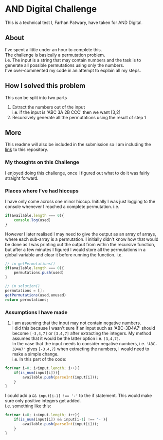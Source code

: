 # AND Digital Challenge
This is a technical test I, Farhan Patwary, have taken for AND Digital.
## About
I've spent a little under an hour to complete this.    
The challenge is basically a permutation problem.   
i.e. The input is a string that may contain numbers and the task is to generate all possible permutations using only the numbers.   
I've over-commented my code in an attempt to explain all my steps.
## How I solved this problem
This can be split into two parts
1) Extract the numbers out of the input   
  i.e. if the input  is 'ABC 3A 2B CCC' then we want [3,2]
2) Recursively generate all the permutations using the result of step 1

## More
This readme will also be included in the submission so I am including the [link](https://github.com/farhanpatwary/ANDchallenge)
to this repository.

### My thoughts on this Challenge
I enjoyed doing this challenge, once I figured out what to do it was fairly straight forward.   

### Places where I've had hiccups
I have only come across one minor hiccup.
Initially I was just logging to the console whenever I reached a complete permutation.
i.e.
```js
if(available.length === 0){
	console.log(used)
}
```
However I later realised I may need to give the output as an array of arrays, where each sub-array is a permutation.
I initially didn't know how that would be done as I was printing out the output from within the recursive function, but after a few minutes I figured I would store all the permutations in a global variable and clear it before running the function.
i.e.
```js
// in getPermutations()
if(available.length === 0){
	permutations.push(used)
}
```
```js
// in solution()
permutations = [];
getPermutations(used,unused)
return permutations; 
```
### Assumptions I have made
1) I am assuming that the input may not contain negative numbers.       
I did this because I wasn't sure if an input such as 'ABC-3D4A7' should become `[-3,4,7]` or `[3,4,7]` after extracting the integers. My method assumes that it would be the latter option i.e. `[3,4,7]`.   
In the case that the input needs to consider negative numbers, i.e. `'ABC-3D4A7'` gives `[-3,4,7]` when extracting the numbers, I would need to make a simple change.      
i.e. In this part of the code: 
```js
for(var i=0; i<input.length; i++){
	if(is_num(input[i])){
		available.push(parseInt(input[i]));
	}
}
```
I could add a  `&& input[i-1] !== '-'` to the if statement. This would make sure only positive integers get added.   
i.e. something like this:
```js
for(var i=0; i<input.length; i++){
	if(is_num(input[i]) && input[i-1] !== '-'){
		available.push(parseInt(input[i]));
	}
}
```
